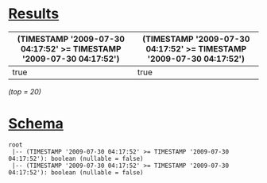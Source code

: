 # [Results](#tab/results)

|(TIMESTAMP '2009-07-30 04:17:52' >= TIMESTAMP '2009-07-30 04:17:52')|(TIMESTAMP '2009-07-30 04:17:52' >= TIMESTAMP '2009-07-30 04:17:52')|
|--------------------------------------------------------------------|--------------------------------------------------------------------|
|true                                                                |true                                                                |

_(top = 20)_

# [Schema](#tab/schema)

```shell
root
 |-- (TIMESTAMP '2009-07-30 04:17:52' >= TIMESTAMP '2009-07-30 04:17:52'): boolean (nullable = false)
 |-- (TIMESTAMP '2009-07-30 04:17:52' >= TIMESTAMP '2009-07-30 04:17:52'): boolean (nullable = false)

```
